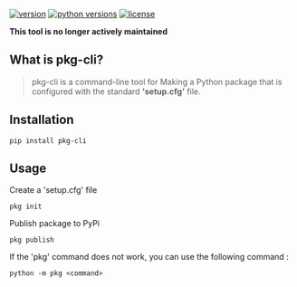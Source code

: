 [![version]](https://pypi.org/project/pkg-cli/)
[![python versions]](https://python.org)
[![license]](https://github.com/githashem/pkg-cli/blob/main/LICENSE)

**This tool is no longer actively maintained**

## What is pkg-cli?
>pkg-cli is a command-line tool for Making a Python package that is configured with the standard **'setup.cfg'** file.

## Installation

```shell
pip install pkg-cli
```

## Usage
Create a 'setup.cfg' file
```shell
pkg init
```

Publish package to PyPi
```shell
pkg publish
```

If the 'pkg' command does not work, you can use the following command :
```shell
python -m pkg <command>
```

<!-- MarkDown Links -->
[version]: https://img.shields.io/pypi/v/pkg-cli?label=version&style=flat-square
[license]: https://img.shields.io/pypi/l/pkg-cli?style=flat-square
[python versions]: https://img.shields.io/pypi/pyversions/pkg-cli?style=flat-square

